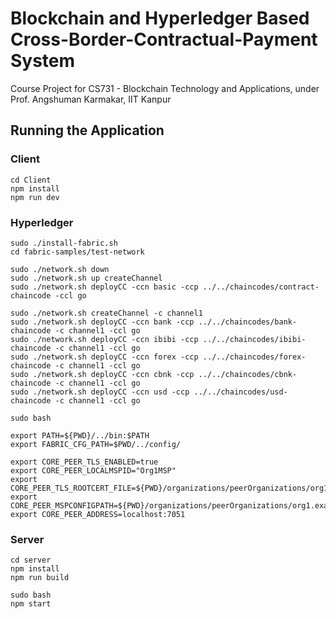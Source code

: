 # Blockchain and Hyperledger Based Cross-Border-Contractual-Payment System
Course Project for CS731 - Blockchain Technology and Applications, under Prof. Angshuman Karmakar, IIT Kanpur

## Running the Application

### Client
```
cd Client
npm install
npm run dev
```

### Hyperledger
```
sudo ./install-fabric.sh
cd fabric-samples/test-network

sudo ./network.sh down
sudo ./network.sh up createChannel
sudo ./network.sh deployCC -ccn basic -ccp ../../chaincodes/contract-chaincode -ccl go

sudo ./network.sh createChannel -c channel1
sudo ./network.sh deployCC -ccn bank -ccp ../../chaincodes/bank-chaincode -c channel1 -ccl go
sudo ./network.sh deployCC -ccn ibibi -ccp ../../chaincodes/ibibi-chaincode -c channel1 -ccl go
sudo ./network.sh deployCC -ccn forex -ccp ../../chaincodes/forex-chaincode -c channel1 -ccl go
sudo ./network.sh deployCC -ccn cbnk -ccp ../../chaincodes/cbnk-chaincode -c channel1 -ccl go
sudo ./network.sh deployCC -ccn usd -ccp ../../chaincodes/usd-chaincode -c channel1 -ccl go

sudo bash

export PATH=${PWD}/../bin:$PATH
export FABRIC_CFG_PATH=$PWD/../config/

export CORE_PEER_TLS_ENABLED=true
export CORE_PEER_LOCALMSPID="Org1MSP"
export CORE_PEER_TLS_ROOTCERT_FILE=${PWD}/organizations/peerOrganizations/org1.example.com/peers/peer0.org1.example.com/tls/ca.crt
export CORE_PEER_MSPCONFIGPATH=${PWD}/organizations/peerOrganizations/org1.example.com/users/Admin@org1.example.com/msp
export CORE_PEER_ADDRESS=localhost:7051
```

### Server
```
cd server
npm install
npm run build

sudo bash
npm start
```